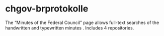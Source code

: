 # chgov-brprotokolle
The “Minutes of the Federal Council” page allows full-text searches of the handwritten and typewritten minutes . Includes 4 repositories.
